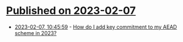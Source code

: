 # [Published on 2023-02-07](index.md)

* [2023-02-07, 10:45:59](https://lobste.rs/s/ap7vdm/how_do_i_add_key_commitment_my_aead_scheme) - [How do I add key commitment to my AEAD scheme in 2023?](https://brycx.github.io/2023/02/07/aead-key-commitment.html)
